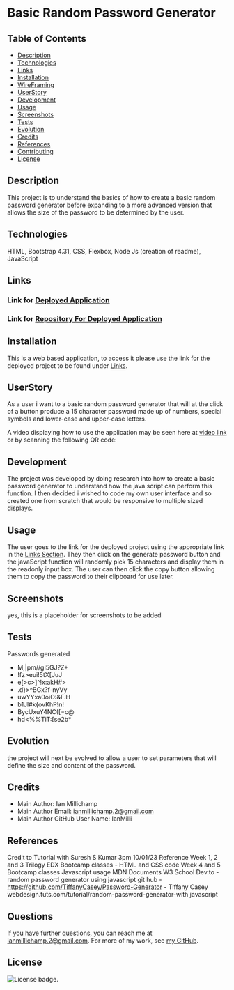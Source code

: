 # Basic Random Password Generator
 
   ## Table of Contents

   * [Description](#description)
   * [Technologies](#technologies)
   * [Links](#links)
   * [Installation](#installation)
   * [WireFraming](#wireframing)
   * [UserStory](#userstory)
   * [Development](#development)
   * [Usage](#usage)
   * [Screenshots](#screenshots)
   * [Tests](#tests)
   * [Evolution](#evolution)
   * [Credits](#credits)
   * [References](#references)
   * [Contributing](#contributing)
   * [License](#license)
   
   
   ## Description

   This project is to understand the basics of how to create a basic random password generator before expanding to a more advanced version that allows the size of the password to be determined by the user.

   ## Technologies

   HTML, Bootstrap 4.31, CSS, Flexbox, Node Js (creation of readme), JavaScript

   ## Links

   ### Link for [Deployed Application](https://ianmilli.github.io/Basic-Random-Password-Generator-Web-Application/)
   
   ### Link for [Repository For Deployed Application](https://github.com/IanMilli/Basic-Random-Password-Generator-Web-Application)
   
   ## Installation 

   This is a web based application, to access it please use the link for the deployed project to be found under [Links](#links).

  

   ## UserStory

   As a user i want to a basic random password generator that will at the click of a button produce a 15 character password made up of numbers, special symbols and lower-case and upper-case letters.

   A video displaying how to use the application may be seen here at [video link](https://drive.google.com/file/d/1FWqRyvLZOi8TMR3HK2P-yP312EQsfkuk/view) or by scanning the following QR code:

   ## Development

   The project was developed by doing research into how to create a basic password generator to understand how the java script can  perform this function. I then decided i wished to code my own user interface and so created one from scratch that would be responsive to multiple sized displays.

   ## Usage

   The user goes to the link for the deployed project using the appropriate link in the [Links Section](#links). 
   They then click on the generate password button and the javaScript function will randomly pick 15 characters and display them in the readonly input box. The user can then click the copy button allowing them to copy the password to their clipboard for use later.

   ## Screenshots

   yes, this is a placeholder for screenshots to be added

   ## Tests

   Passwords generated
   * M,|pm//gI5GJ?Z+
   * !fz>eui!5tX[JuJ
   * e[>c>]^!x:akH#>
   * .d}>^BGx?f-nyVy
   * uwYYxa0oiO:&F.H
   * b1Jl#k{ovKhP!n!
   * BycUxuY4NC([=c@
   * hd<%%TiT:[se2b*

   ## Evolution

   the project will next be evolved to allow a user to set parameters that will define the size and content of the password.

   ## Credits

   * Main Author:                   Ian Millichamp
   * Main Author Email:             ianmillichamp.2@gmail.com
   * Main Author GitHub User Name:  IanMilli

  

   ## References

   Credit to Tutorial with Suresh S Kumar 3pm 10/01/23
    Reference Week 1, 2 and 3 Trilogy EDX Bootcamp classes - HTML and CSS code Week 4 and 5 Bootcamp classes Javascript usage
    MDN Documents W3 School Dev.to - random password generator using javascript 
    git hub - https://github.com/TiffanyCasey/Password-Generator - Tiffany Casey webdesign.tuts.com/tutorial/random-password-generator-with javascript

   

   ## Questions

   If you have further questions, you can reach me at ianmillichamp.2@gmail.com. For more of my work, see [my GitHub](https://github.com/https://github.com/IanMilli).
  
   ## License

   ![License badge](https://img.shields.io/badge/license-MIT-brightgreen).
